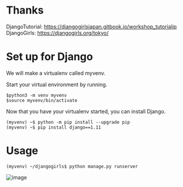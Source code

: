 # Thanks

DjangoTutorial: https://djangogirlsjapan.gitbook.io/workshop_tutorialjp
DjangoGirls: https://djangogirls.org/tokyo/

# Set up for Django

We will make a virtualenv called myvenv.

Start your virtual environment by running.

```
$python3 -m venv myvenv
$source myvenv/bin/activate
```


Now that you have your virtualenv started, you can install Django.

```
(myvenv) ~$ python -m pip install --upgrade pip
(myvenv) ~$ pip install django==1.11
```


# Usage

```
(myvenv) ~/djangogirls$ python manage.py runserver
```
![image](https://user-images.githubusercontent.com/27879820/53805042-73a9f400-3f8c-11e9-9df9-dd82a9a05665.png)

